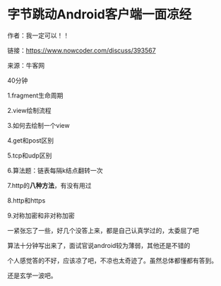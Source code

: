# 字节跳动Android客户端一面凉经

作者：我一定可以！！

链接：https://www.nowcoder.com/discuss/393567

来源：牛客网



40分钟

1.fragment生命周期

2.view绘制流程

3.如何去绘制一个view

4.get和post区别

5.tcp和udp区别

6.算法题：链表每隔k结点翻转一次

7.http的**八种方法**，有没有用过

8.http和https

9.对称加密和非对称加密



一紧张忘了一些，好几个没答上来，都是自己认真学过的，太委屈了吧

算法十分钟写出来了，面试官说android较为薄弱，其他还是不错的

个人感觉答的不好，应该凉了吧，不凉也太奇迹了。虽然总体都懂都有答到。

还是玄学一波吧。

